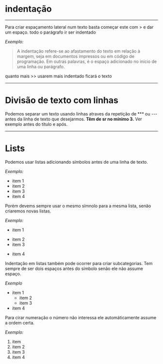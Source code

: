 # indentação
---

Para criar espaçamento lateral num texto basta começar este com > e dar um espaço. todo o parágrafo ir ser indentado

*Exemplo:*
> A indentação refere-se ao afastamento do texto em relação à margem, seja em documentos impressos ou em código de programação. Em outras palavras, é o espaço adicionado no início de uma linha ou parágrafo.

quanto mais >> usarem mais indentado ficará o texto

***
# Divisão de texto com linhas

Podemos separar um texto usando linhas atraves da repetição de *** ou --- antes da linha de texto que desejarmos. **Têm de sr no mínimo 3.** Ver exemplo antes do título e após.

---
# Lists

Podemos usar listas adicionando símbolos antes de uma linha de texto. 

*Exemplo:*
- item 1
- item 2
- item 3
- item 4

Porém devems sempre usar o mesmo símnolo para a mesma lista, senão criaremos novas listas.

*Exemplo:*
- item 1
+ item 2
+ item 3
- item 4

Indentação em listas também pode ocorrer para criar subcategorias. Tem sempre de ser dois espaços antes do símbolo senão ele não assume espaço. 

*Exemplo*
- item 1
  - item 2
  - item 3
- item 4 

Para cirar numeração o número não interessa ele automáticamente assume a ordem certa.

*Exemplo:*
1. item
2. item 2
2. item 3
2. item 4
